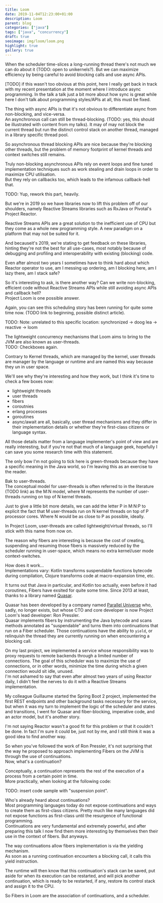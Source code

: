 ```yaml
---
title: Loom
date: 2019-11-04T12:23:00+01:00
description: Loom
parent: blog
categories: ["java"]
tags: ["java", "concurrency"]
draft: true
seoimage: img/loom/loom.png
highlight: true
gallery: true
---
```



When the scheduler time-slices a long-running thread there's not much we can do about it (TODO: open to unikernels?).
But we can maximize efficiency by being careful to avoid blocking calls and use async APIs.

[TODO] if this wasn't too obvious at this point, here I really get back in track with my recent presentation at the
moment where I introduce async programming. In the talk a talk just a bit more about how sync is great while here I
don't talk about programming styles/APIs at all, this must be fixed.

The thing with async APIs is that it's not obvious to differentiate async from non-blocking, and vice-versa.  
An asynchronous call can still be thread-blocking. (TODO: yes, this should be illustrated with content from my talks).
It may of may not block the current thread but run the distinct control stack on another thread, managed in a library
specific thread pool.

So asynchronous thread blocking APIs are nice because they're blocking other threads, but the problem of memory
footprint of kernel threads and context switches still remains.

Truly non-blocking asynchronous APIs rely on event loops and fine tuned implementation techniques such as work
stealing and drain loops in order to maximize CPU utilisation.  
But they rely on callbacks too, which leads to the infamous callback-hell that.

TODO: Yup, rework this part, heavily.

But we're in 2019 so we have libraries now to lift this problem off of our shoulders, namely Reactive Streams libraries
such as RxJava or Pivotal's Project Reactor.

Reactive Streams APIs are a great solution to the inefficient use of CPU but they come as a whole new programming style.
A new paradigm on a platform that may not be suited for it.

And becauseit's 2019, we're stating to get feedback on these libraries, hinting they're not the best for all use-cases,
most notably because of debugging and profiling and interoperability with existing (blocking) code.

Even after almost two years I sometimes have to think hard about which Reactor operator to use, am I messing up
ordering, am I blocking here, am I lazy there, am I stack safe?

So it's interesting to ask, is there another way? Can we write non-blocking, efficient code without Reactive Streams
APIs while still avoiding async APIs and callback hell?  
Project Loom is one possible answer.

Again, you can see this scheduling story has been running for quite some time now. (TODO link to beginning, possible
distinct article).

TODO: Note: unrelated to this specific location: synchronized -> doog lea -> reactive -> loom

The lightweight concurrency mechanisms that Loom aims to bring to the JVM are also known as user-threads.  
TODO: Checkboxes again.

Contrary to Kernel threads, which are managed by the kernel, user threads are manager by the language or runtime and
are named this way because they un in user space.

We'll see why they're interesting and how they work, but I think it's time to check a few boxes now:

* lightweight threads
* user threads
* fibers
* coroutnies
* erlang processes
* goroutines
* async/await
are all, basically, user thread mechanisms and they differ in their implementation details or whether they're
first-class citizens or language syntax.

All those details matter from a language implementer's point of view and are really interesting, but if you're not that
much of a language geek, hopefully I can save you some research time with this statement.

The only bow I'm not goiing to tick here is green-threads because they have a specific meaning in the Java world, so
I'm leaving this as an exercise to the reader.

Bak to user-threads.  
The conceptual model for user-threads is often referred to in the literature (TODO link) as the M:N model, where M
represents the number of user-threads running on top of N kernel threads.

Just to give a little bit more details, we can add the letter P in M:N:P to explicit the fact that M user-threads run
on N kernel threads on top of P processor cores. Where N would be as close to P as possible, ideally.

In Project Loom, user-threads are called lightweight/virtual threads, so I'll stick with this name from now on.

The reason why fibers are interesting is because the cost of creating, suspending and resuming those fibers is
massively reduced by the scheduler running in user-space, which means no extra kernel/user mode context-switches.

How does it work...  
Implementations vary: Kotlin transforms suspendable functions bytecode during compilation, Clojure transforms code at
macro-expansion time, etc.

It turns out that Java in particular, and Kotlin too actually, even before it had coroutines, Fibers have exsited for
quite some time. Since 2013 at least, thanks to a library named [Quasar].

Quasar has been developed by a company named [Parallel Universe][puniverse] who, sadly, no longer exists, but whose
CTO and core developer is now Project Loom's lead developer: Ron Pressler.  
Quasar implements fibers by instrumenting the Java bytecode and scans methods annotated as "suspendable" and turns them
into continuations that run on a Fiber scheduler. Those continuations have the ability to `yield`, or relinquish the
thread they are currently running on when encountering a blocking call.

On my last project, we implemented a service whose responsibility was to proxy requests to remote backends through
a limited number of connections. The goal of this scheduler was to maximize the use of connections, or in other words,
minimize the time during which a given connection would sit idle, unused.  
I'm not ashamed to say that even after almost two years of using Reactor daily, I didn't feel the nerves to do it with
a Reactive Streams implementation.

My colleague Guillaume started the Spring Boot 2 project, implemented the first REST endpoints and other background
tasks necessary for the service, but when it was my turn to implement the logic of the scheduler and states and
transitions, I went for Quasar and fiber-blocking, imperative code, and an actor model, but it's another story.

I'm not saying Reactor wasn't a good fit for this problem or that it couldn't be done. In fact I'm sure it could be,
just not by me, and I still think it was a good idea to find another way.

So when you've followed the work of Ron Pressler, it's not surprising that the way he proposed to approach implementing
Fibers on the JVM is through the use of continuations.  
Now, what's a continuation?

Conceptually, a continuation represents the rest of the execution of a process from a certain point in time.  
More practically, when looking at the following code:

TODO: insert code sample with "suspension point".

Who's  already heard about continuations?  
Most programming languages today do not expose continuations and ways to create them as first-class citizens. Pretty
much like many languages did not expose functions as first-class until the resurgence of functional programming.  
Continuations are very fundamental and extremely powerful, and after preparing this talk I now find them more interesting
by themselves then their use in the context of fibers. But anyways.

The way continuations allow fibers implementation is via the yielding mechanism.  
As soon as a running continuation encounters a blocking call, it calls this yield instruction.

The runtime will then know that this continuation's stack can be saved, put aside for when its execution can be
restarted, and will pick another continuation, which is ready to be restarted, if any, restore its control stack and
assign it to the CPU.

So Fibers in Loom are the association of continuations, and a scheduler.



[Toulouse JUG]: http://www.toulousejug.org/
[puniverse]: http://www.paralleluniverse.co/
[Quasar]: https://docs.paralleluniverse.co/quasar/
[Clojure]: https://clojure.org/
[core.async]: https://clojure.org/news/2013/06/28/clojure-clore-async-channels
[Pulsar]: https://docs.paralleluniverse.co/pulsar/
[Flynn]: https://en.wikipedia.org/wiki/Flynn%27s_taxonomy
[Duncan]: https://www.icloud.com/iclouddrive/0rYdyArRSYYupsRrEXSJ_cLgw#Duncan_-_1990_-_A_Survey_of_Parallel_Computer_Architectures
[computers]: https://www.history.com/news/coding-used-to-be-a-womans-job-so-it-was-paid-less-and-undervalued
[Johnson]: https://www.nasa.gov/centers/langley/news/researchernews/rn_kjohnson.html
[batch]: https://en.wikipedia.org/wiki/Batch_processing
[time-sharing]: https://en.wikipedia.org/wiki/Compatible_Time-Sharing_System
[virtual-memory]: https://en.wikipedia.org/wiki/Virtual_memory
[lightweight-processes]: [TODO]
[Fernando Corbató]: https://en.wikipedia.org/wiki/Fernando_J._Corbat%C3%B3
[control stack]: https://en.wikipedia.org/wiki/Call_stack
[GIL]: https://wiki.python.org/moin/GlobalInterpreterLock
[busy waiting]: https://en.wikipedia.org/wiki/Busy_waiting
[Completely Fair Scheduler]: https://en.wikipedia.org/wiki/Completely_Fair_Scheduler
[Brain Fuck Scheduler]: https://en.wikipedia.org/wiki/Brain_Fuck_Scheduler